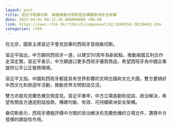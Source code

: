 ```yaml
---
layout: post
title: 習近平晤桑切斯　稱要推動文明對話及構建歐洲安全架構
date: 2023-04-01 00:12:40.000000000 +08:00
link: https://news.rthk.hk/rthk/ch/component/k2/1694558-20230401.htm
categories: rthk
---
```


在北京，國家主席習近平會見訪華的西班牙首相桑切斯。

習近平指出，中方願同西班牙一道，以建交50周年為新起點，推動兩國互利合作走深走實。習近平表示，中方願進口更多西班牙優質商品，希望西班牙為中國企業提供公平公正營商環境。

習近平又指，中國和西班牙都是具有世界影響的文明古國和文化大國，雙方要搞好中西文化和旅遊年活動，推動世界文明對話交流。

雙方亦就烏克蘭危機交換意見。習近平重申，中方立場是勸和促談、政治解決，希望有關各方通過對話協商，構建均衡、有效、可持續歐洲安全架構。

桑切斯表示，西班牙積極評價中方關於政治解決烏克蘭危機的立場文件，讚賞中方發揮的建設性作用。
